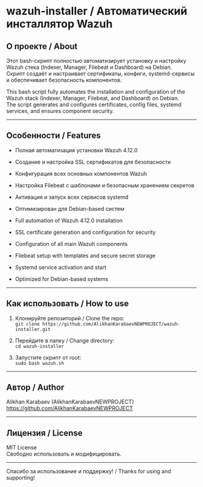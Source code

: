 # wazuh-installer / Автоматический инсталлятор Wazuh

## О проекте / About

Этот bash-скрипт полностью автоматизирует установку и настройку Wazuh стека (Indexer, Manager, Filebeat и Dashboard) на Debian.  
Скрипт создаёт и настраивает сертификаты, конфиги, systemd-сервисы и обеспечивает безопасность компонентов.

This bash script fully automates the installation and configuration of the Wazuh stack (Indexer, Manager, Filebeat, and Dashboard) on Debian.  
The script generates and configures certificates, config files, systemd services, and ensures component security.

---

## Особенности / Features

- Полная автоматизация установки Wazuh 4.12.0  
- Создание и настройка SSL сертификатов для безопасности  
- Конфигурация всех основных компонентов Wazuh  
- Настройка Filebeat с шаблонами и безопасным хранением секретов  
- Активация и запуск всех сервисов systemd  
- Оптимизирован для Debian-based систем

- Full automation of Wazuh 4.12.0 installation  
- SSL certificate generation and configuration for security  
- Configuration of all main Wazuh components  
- Filebeat setup with templates and secure secret storage  
- Systemd service activation and start  
- Optimized for Debian-based systems

---

## Как использовать / How to use

1. Клонируйте репозиторий / Clone the repo:  
   `git clone https://github.com/AlikhanKarabaevNEWPROJECT/wazuh-installer.git`

2. Перейдите в папку / Change directory:  
   `cd wazuh-installer`

3. Запустите скрипт от root:  
   `sudo bash wazuh.sh`

---

## Автор / Author

Alikhan Karabaev (AlikhanKarabaevNEWPROJECT)  
https://github.com/AlikhanKarabaevNEWPROJECT

---

## Лицензия / License

MIT License  
Свободно использовать и модифицировать.

---

Спасибо за использование и поддержку! / Thanks for using and supporting!
